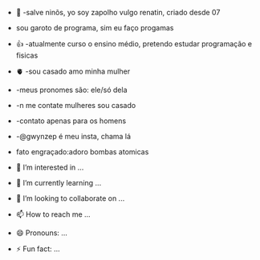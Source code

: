 - 🥑 -salve ninõs, yo soy zapolho vulgo renatin, criado desde 07
- sou garoto de programa, sim eu faço progamas
- 👍 -atualmente curso o ensino médio, pretendo estudar programação e fisicas
- 🫀 -sou casado amo minha mulher
-  -meus pronomes são: ele/só dela
-  -n me contate mulheres sou casado
- -contato apenas para os homens
- -@gwynzep é meu insta, chama lá

- fato engraçado:adoro bombas atomicas

- 👀 I’m interested in ...
- 🌱 I’m currently learning ...
- 💞️ I’m looking to collaborate on ...
- 📫 How to reach me ...
- 😄 Pronouns: ...
- ⚡ Fun fact: ...

<!---
emanelretano/emanelretano is a ✨ special ✨ repository because its `README.md` (this file) appears on your GitHub profile.
You can click the Preview link to take a look at your changes.
--->
